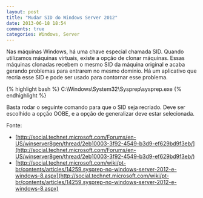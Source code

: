 ```yaml
---
layout: post
title: "Mudar SID do Windows Server 2012"
date: 2013-06-18 18:54
comments: true
categories: Windows, Server
---
```


Nas máquinas Windows, há uma chave especial chamada SID.
Quando utilizamos máquinas virtuais, existe a opção de clonar máquinas.
Essas máquinas clonadas recebem o mesmo SID da máquina original e acaba gerando problemas para entrarem no mesmo domínio.
Há um aplicativo que recria esse SID e pode ser usado para contornar esse problema.

{% highlight bash %}
C:\Windows\System32\Sysprep\sysprep.exe
{% endhighlight %}

Basta rodar o seguinte comando para que o SID seja recriado.
Deve ser escolhido a opção OOBE, e a opção de generalizar deve estar selecionada.


Fonte:

* [http://social.technet.microsoft.com/Forums/en-US/winserver8gen/thread/2eb10003-3f92-4549-b3d9-ef629bd9f3eb/](http://social.technet.microsoft.com/Forums/en-US/winserver8gen/thread/2eb10003-3f92-4549-b3d9-ef629bd9f3eb/)
* [http://social.technet.microsoft.com/wiki/pt-br/contents/articles/14259.sysprep-no-windows-server-2012-e-windows-8.aspx](http://social.technet.microsoft.com/wiki/pt-br/contents/articles/14259.sysprep-no-windows-server-2012-e-windows-8.aspx)
